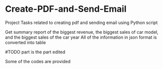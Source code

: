 # Create-PDF-and-Send-Email
Project Tasks related to creating pdf and sending email using Python script

Get summary report of the biggest revenue, the biggest sales of car model, and the biggest sales of the  car year
All of the information in json format is converted into table

#TODO part is the part edited

Some of the codes are provided
